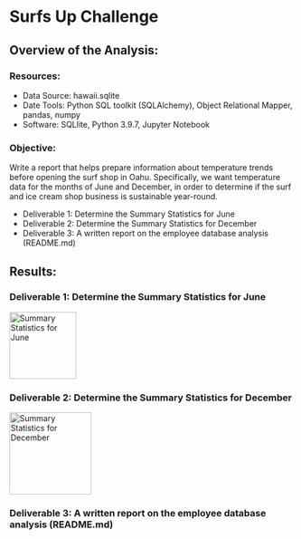 # Surfs Up Challenge

## Overview of the Analysis:

### Resources:

- Data Source: hawaii.sqlite
- Date Tools: Python SQL toolkit (SQLAlchemy), Object Relational Mapper, pandas, numpy
- Software: SQLlite, Python 3.9.7, Jupyter Notebook

### Objective: 

Write a report that helps prepare information about temperature trends before opening the surf shop in Oahu. Specifically, we want temperature data for the months of June and December, in order to determine if the surf and ice cream shop business is sustainable year-round.

- Deliverable 1: Determine the Summary Statistics for June
- Deliverable 2: Determine the Summary Statistics for December
- Deliverable 3: A written report on the employee database analysis (README.md)

## Results:

### Deliverable 1: Determine the Summary Statistics for June

<img width="118" alt="Summary Statistics for June" src="https://user-images.githubusercontent.com/93845867/155865994-674e656c-8332-48c1-9ea0-db94d1f70ec8.png">

### Deliverable 2: Determine the Summary Statistics for December

<img width="145" alt="Summary Statistics for December" src="https://user-images.githubusercontent.com/93845867/155866000-79c59dd8-b3a3-4898-98be-221b5d465b57.png">

### Deliverable 3: A written report on the employee database analysis (README.md)



